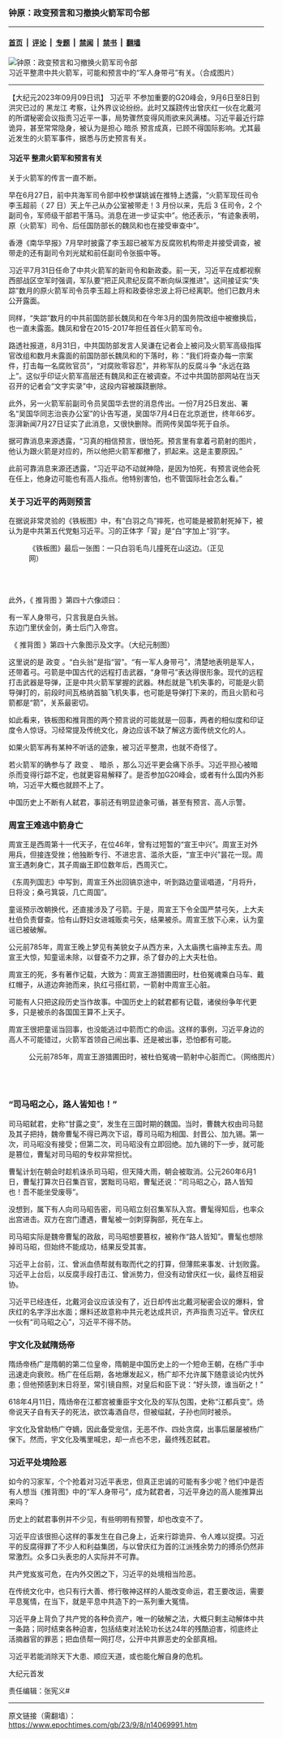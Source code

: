 ### 钟原：政变预言和习撤换火箭军司令部

---

#### [首页](../../../..?n14069991) &nbsp;|&nbsp; [评论](../../../../../epoch-comment?n14069991) &nbsp;|&nbsp; [专题](../../../../../epoch-special?n14069991) &nbsp;|&nbsp; [禁闻](../../../../../epoch-news?n14069991) &nbsp;|&nbsp; [禁书](../../../../../books?n14069991) &nbsp;|&nbsp; [翻墙](https://github.com/gfw-breaker/nogfw/blob/master/README.md?n14069991)


<div><img alt="钟原：政变预言和习撤换火箭军司令部" class="attachment-djy_600_400 size-djy_600_400 wp-post-image" src="https://i.epochtimes.com/assets/uploads/2023/09/id14069993-Missle-Arrow-Xi-600x400.jpg"/>
<div class="caption">
 习近平整肃中共火箭军，可能和预言中的“军人身带弓”有关。（合成图片）
</div></div><hr/><div class="post_content" id="artbody" itemprop="articleBody">
 <!-- article content begin -->
 <p>
  【大纪元2023年09月09日讯】
  <ok href="https://www.epochtimes.com/gb/tag/%E4%B9%A0%E8%BF%91%E5%B9%B3.html">
   习近平
  </ok>
  不参加重要的G20峰会，9月6日至8日到洪灾已过的
  <ok href="https://www.epochtimes.com/gb/tag/%E9%BB%91%E9%BE%99%E6%B1%9F.html">
   黑龙江
  </ok>
  考察，让外界议论纷纷。此时又蹊跷传出曾庆红一伙在北戴河的所谓秘密会议指责习近平一事，局势骤然变得风雨欲来风满楼。习近平最近行踪诡异，甚至常常隐身，被认为是担心
  <ok href="https://www.epochtimes.com/gb/tag/%E6%9A%97%E6%9D%80.html">
   暗杀
  </ok>
  预言成真，已顾不得国际影响。尤其最近发生的火箭军事件，据悉与历史预言有关。
 </p>
 <h4>
  <ok href="https://www.epochtimes.com/gb/tag/%E4%B9%A0%E8%BF%91%E5%B9%B3.html">
   习近平
  </ok>
  整肃火箭军和预言有关
 </h4>
 <p>
  关于火箭军的传言一直不断。
 </p>
 <p>
  早在6月27日，前中共海军司令部中校参谋姚诚在推特上透露，“火箭军现任司令李玉超前（ 27 日）天上午己从办公室被带走！3 月份以来，先后 3 仼司令，2 个副司令，军师级干部若干落马。消息在进一步证实中”。他还表示，“有迹象表明，原（火箭军）司令、后任国防部长的魏凤和也在接受审查中”。
 </p>
 <p>
  香港《南华早报》7月早时披露了李玉超已被军方反腐败机构带走并接受调查，被带走的还有副司令刘光斌和前任副司令张振中等。
 </p>
 <p>
  习近平7月31日任命了中共火箭军的新司令和新政委。前一天，习近平在成都视察西部战区空军时强调，军队要“把正风肃纪反腐不断向纵深推进”。这间接证实“失踪”数月的原火箭军司令员李玉超上将和政委徐忠波上将已经离职。他们已数月未公开露面。
 </p>
 <p>
  同样，“失踪”数月的中共前国防部长魏凤和在今年3月的国务院改组中被撤换后，也一直未露面。魏凤和曾在2015-2017年担任首任火箭军司令。
 </p>
 <p>
  路透社报道，8月31日，中共国防部发言人吴谦在记者会上被问及火箭军高级指挥官改组和数月未露面的前国防部长魏凤和的下落时，称：“我们将查办每一宗案件，打击每一名腐败官员”，“对腐败零容忍”，并称军队的反腐斗争 “永远在路上”。这似乎印证火箭军高层还有魏凤和正在被调查。不过中共国防部网站在当天召开的记者会“文字实录”中，这段内容被蹊跷删除。
 </p>
 <p>
  此外，另一火箭军前副司令员吴国华去世的消息传出。一份7月25日发出、署名“吴国华同志治丧办公室”的讣告写道，吴国华7月4日在北京逝世，终年66岁。澎湃新闻7月27日证实了此消息，又很快删除。而网传吴国华死于自杀。
 </p>
 <p>
  据可靠消息来源透露，“习真的相信预言，很怕死。预言里有拿着弓箭射的图片，他认为跟火箭是对应的，所以他把火箭军都撤了，抓起来。这是主要原因。”
 </p>
 <p>
  此前可靠消息来源还透露，“习近平动不动就神隐，是因为怕死，有预言说他会死在任上，他身边可能也有高人指点。他特别害怕，也不管国际社会怎么看。”
 </p>
 <h3>
  关于习近平的两则预言
 </h3>
 <p>
  在据说非常灵验的《铁板图》中，有“白羽之鸟”摔死，也可能是被箭射死掉下，被认为是中共第五代党魁习近平。习的正体字「習」是“白”字加上“羽”字。
 </p>
 <figure aria-describedby="caption-attachment-14066023" class="wp-caption aligncenter" id="attachment_14066023" style="width: 400px">
  <ok href=" https://i.epochtimes.com/assets/uploads/2023/09/id14066023-2_241112_20171212yuyan3.jpg" rel="noreferrer noopener" target="_blank">
   <img alt="" class="size-full wp-image-14066023" src="https://i.epochtimes.com/assets/uploads/2023/09/id14066023-2_241112_20171212yuyan3.jpg"/>
  </ok>
  <br/><figcaption class="wp-caption-text" id="caption-attachment-14066023">
   《铁板图》最后一张图：一只白羽毛鸟儿撞死在山这边。（正见网）
  </figcaption><br/>
 </figure><br/>
 <p>
  此外，《
  <ok href="https://www.epochtimes.com/gb/tag/%E6%8E%A8%E8%83%8C%E5%9B%BE.html">
   推背图
  </ok>
  》第四十六像颂曰：
 </p>
 <p>
  有一军人身带弓，只言我是白头翁。
  <br/>
  东边门里伏金剑，勇士后门入帝宫。
 </p>
 <p>
  <ok href="https://i.epochtimes.com/assets/uploads/2023/09/id14069996-2020-02-29.jpg">
   <img alt="" class="size-large wp-image-14069996" src="https://i.epochtimes.com/assets/uploads/2023/09/id14069996-2020-02-29-600x340.jpg"/>
  </ok>
  《
  <ok href="https://www.epochtimes.com/gb/tag/%E6%8E%A8%E8%83%8C%E5%9B%BE.html">
   推背图
  </ok>
  》第四十六象图示及文字。（大纪元制图）
 </p>
 <p>
  这里说的是
  <ok href="https://www.epochtimes.com/gb/tag/%E6%94%BF%E5%8F%98.html">
   政变
  </ok>
  。“白头翁”是指“習”。“有一军人身带弓”，清楚地表明是军人，还带着弓。弓箭是中国古代的远程打击武器，“身带弓”表达得很形象。现代的远程打击武器是导弹，正是中共火箭军掌握的武器。林彪就是飞机失事的，可能是火箭导弹打的，前段时间瓦格纳首脑飞机失事，也可能是导弹打下来的，而且火箭和弓箭都是“箭”，关系最密切。
 </p>
 <p>
  如此看来，铁板图和推背图的两个预言说的可能就是一回事，两者的相似度和印证度令人惊讶。习经常提及传统文化，身边应该不缺了解这方面传统文化的人。
 </p>
 <p>
  如果火箭军再有某种不听话的迹象，被习近平整肃，也就不奇怪了。
 </p>
 <p>
  若火箭军的确参与了
  <ok href="https://www.epochtimes.com/gb/tag/%E6%94%BF%E5%8F%98.html">
   政变
  </ok>
  、
  <ok href="https://www.epochtimes.com/gb/tag/%E6%9A%97%E6%9D%80.html">
   暗杀
  </ok>
  ，那么习近平更会痛下杀手。习近平担心被暗杀而变得行踪不定，也就更容易解释了。是否参加G20峰会，或者有什么国内外影响，习近平大概也就顾不上了。
 </p>
 <p>
  中国历史上不断有人弑君，事前还有明显迹象可循，甚至有预言、高人示警。
 </p>
 <h3>
  周宣王难逃中箭身亡
 </h3>
 <p>
  周宣王是西周第十一代天子，在位46年，曾有过短暂的“宣王中兴”。周宣王对外用兵，但接连受挫；他独断专行、不进忠言、滥杀大臣，“宣王中兴”昙花一现。周宣王遇刺身亡，其子周幽王即位数年后，西周灭亡。
 </p>
 <p>
  《东周列国志》中写到，周宣王外出回镐京途中，听到路边童谣唱道，“月将升，日将没；桑弓箕袋，几亡周国”。
 </p>
 <p>
  童谣预示改朝换代，还直接涉及了弓箭。于是，周宣王下令全国严禁弓矢，上大夫杜伯负责督查。恰有山野妇女进城贩卖弓矢，结果被杀。周宣王放下心来，认为童谣已被破解。
 </p>
 <p>
  公元前785年，周宣王晚上梦见有美貌女子从西方来，入太庙携七庙神主东去。周宣王大惊，知童谣未除，以督查不力之罪，杀了督办的上大夫杜伯。
 </p>
 <p>
  周宣王的死，多有著作记载，大致为：周宣王游猎圃田时，杜伯冤魂乘白马车、戴红帽子，从道边奔驰而来，执红弓搭红箭，一箭射中周宣王心脏。
 </p>
 <p>
  可能有人只把这段历史当作故事。中国历史上的弑君都有记载，诸侯纷争年代更多，只是被杀的各国国王算不上天子。
 </p>
 <p>
  周宣王很把童谣当回事，也没能逃过中箭而亡的命运。这样的事例，习近平身边的高人不可能错过，火箭军首领自己闹出事、还是被出事，恐怕都有可能。
 </p>
 <figure aria-describedby="caption-attachment-14069995" class="wp-caption aligncenter" id="attachment_14069995" style="width: 600px">
  <ok href="https://i.epochtimes.com/assets/uploads/2023/09/id14069995-1655894158093.jpg" target="_blank">
   <img alt="" class="size-large wp-image-14069995" src="https://i.epochtimes.com/assets/uploads/2023/09/id14069995-1655894158093-600x338.jpg"/>
  </ok>
  <br/><figcaption class="wp-caption-text" id="caption-attachment-14069995">
   公元前785年，周宣王游猎圃田时，被杜伯冤魂一箭射中心脏而亡。（网络图片）
  </figcaption><br/>
 </figure><br/>
 <h3>
  “司马昭之心，路人皆知也！”
 </h3>
 <p>
  司马昭弑君，史称“甘露之变”，发生在三国时期的魏国。当时，曹魏大权由司马懿及其子把持，魏帝曹髦不得已两次下诏，尊司马昭为相国、封晋公、加九锡。第一次，司马昭没有接受；但第二次，司马昭没有立即回绝。加九锡的下一步，就可能是篡位，曹髦对司马昭的专权非常担忧。
 </p>
 <p>
  曹髦计划在朝会时趁机诛杀司马昭，但天降大雨，朝会被取消。公元260年6月1日，曹髦打算次日召集百官，罢黜司马昭，曹髦还说：“司马昭之心，路人皆知也！吾不能坐受废辱”。
 </p>
 <p>
  没想到，属下有人向司马昭告密，司马昭立刻召集军队入宫。曹髦得知后，也率众出宫进击。双方在宫门遭遇，曹髦被一剑刺穿胸部，死在车上。
 </p>
 <p>
  司马昭实际是魏帝曹髦的政敌，司马昭想要篡权，被称作“路人皆知”。曹髦也想除掉司马昭，但始终不能成功，结果反受其害。
 </p>
 <p>
  习近平上台前，江、曾派血债帮就有取而代之的打算，但薄熙来事发、计划败露。习近平上台后，以反腐手段打击江、曾派势力，但没有动曾庆红一伙，最终互相妥协。
 </p>
 <p>
  习近平已经连任，北戴河会议应该没有了，近日却传出北戴河秘密会议的爆料，曾庆红的名字浮出水面；爆料还故意称中共元老达成共识，齐声指责习近平。曾庆红一伙有“司马昭之心”，习近平不得不防。
 </p>
 <h3>
  宇文化及弑隋炀帝
 </h3>
 <p>
  隋炀帝杨广是隋朝的第二位皇帝，隋朝是中国历史上的一个短命王朝，在杨广手中迅速走向衰败。杨广在任后期，各地爆发起义，杨广却不允许属下随意谈论内忧外患；但他预感到末日将至，常引镜自照，对皇后和臣下说：“好头颈，谁当斫之！”
 </p>
 <p>
  618年4月11日，隋炀帝在江都宫被重臣宇文化及的军队包围，史称“江都兵变”。炀帝说天子自有天子的死法，欲饮毒酒自尽，但被缢弑，子孙也同时被杀。
 </p>
 <p>
  宇文化及曾助杨广夺嫡，因此备受宠信，无恶不作、四处贪腐，出事后屡屡被杨广保下。然而，宇文化及嘴里喊忠，却一点也不忠，最终残忍弑君。
 </p>
 <h3>
  习近平处境险恶
 </h3>
 <p>
  如今的习家军，个个抢着对习近平表忠，但真正忠诚的可能有多少呢？他们中是否有人想当《推背图》中的“军人身带弓”，成为弑君者，习近平身边的高人能推算出来吗？
 </p>
 <p>
  历史上的弑君事例并不少见，有些明明有预警，却也改变不了。
 </p>
 <p>
  习近平应该很担心这样的事发生在自己身上，近来行踪诡异、令人难以捉摸。习近平的反腐得罪了不少人和利益集团，与以曾庆红为首的江派残余势力的搏杀仍然非常激烈。众多口头表忠的人实际并不可靠。
 </p>
 <p>
  共产党岌岌可危，在内外交困之下，习近平的处境相当险恶。
 </p>
 <p>
  在传统文化中，也只有行大善、修行敬神这样的人能改变命运，君王要改运，需要平息冤情，在当下，就是平息中共造下的一系列重大冤情。
 </p>
 <p>
  习近平身上背负了共产党的各种负资产，唯一的破解之法，大概只剩主动解体中共一条路；同时结束各种迫害，包括结束对法轮功长达24年的残酷迫害，彻底终止活摘器官的罪恶；把血债帮一网打尽，公开中共罪恶史的全部真相。
 </p>
 <p>
  习近平若能消除天下大患、顺应天道，或也能化解自身的危机。
 </p>
 <p>
  大纪元首发
 </p>
 <p>
  责任编辑：张宪义#
 </p>
 <!-- article content end -->
 <div id="below_article_ad">
 </div>
</div>


---

原文链接（需翻墙）：https://www.epochtimes.com/gb/23/9/8/n14069991.htm